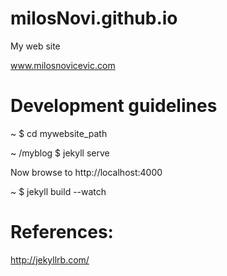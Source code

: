 milosNovi.github.io
===================

My web site

www.milosnovicevic.com

Development guidelines
===================
~ $ cd mywebsite_path

~ /myblog $ jekyll serve

Now browse to http://localhost:4000

~ $ jekyll build --watch

References:
===================
http://jekyllrb.com/
